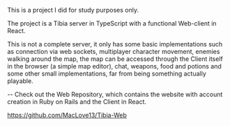 This is a project I did for study purposes only.

The project is a Tibia server in TypeScript with a functional Web-client in React.

This is not a complete server, it only has some basic implementations such as connection via web sockets, multiplayer character movement, enemies walking around the map, the map can be accessed through the Client itself in the browser (a simple map editor), chat, weapons, food and potions and some other small implementations, far from being something actually playable.

--
Check out the Web Repository, which contains the website with account creation in Ruby on Rails and the Client in React.

https://github.com/MacLove13/Tibia-Web
